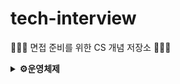 # tech-interview
🧑🏻‍💻 면접 준비를 위한 CS 개념 저장소 🧑🏻‍💻

<details>
<summary><strong>⚙️운영체제</strong></summary>

<br>

- [운영체제란?](./Operation_System/운영체제란.md)
  - 운영체자란 무엇일까요?
  - 커널이란 무엇일까요?
  - 운영체제는 어떤 기능을 하는지 설명해주세요
  - 운영체제가 관리하는 5가지 지원에 대해 설명해주세요
- [프로세스와 스레드](./Operation_System/Process&Thread.md)
  - 프로세스와 프로세서의 차이에 대해 설명해주세요.
  - 프로세스와 스레드의 차이를 설명해주세요
  - 프로세스의 주소 공간에는 어떤 것이 있을까요?
  - 프로세스의 Data, Stack, Heap영역에는 각각 어떤 데이터가 저장되는지 설명해주세요
  - 프로세스의 상태에는 어떤 것이 있을까요?
  - 프로세스의 Running State에서 CPU 자원을 뺐기는 3가지 상황에 대해 설명해주세요
  - OS는 프로세스의 정보를 어떻게 관리하며 어떤 데이터들을 저장하고 있는지 설명해주세요 (hint.PCB)
  - PCB가 왜 필요할까요?
  - 멀티 스레드와 멀티 프로세스의 차이에 대해 설명해주세요
  - 스레드마다 독립적으로 관리하는 공간은 무엇이며 왜 독립적으로 할당할까요?
  - 커널 스레드와 유저 스레드의 차이에 대해 설명해주세요
- [Context Switching](./Operation_System/Context_Switching.md)
  - Context Switching에 대해 설명해주세요
  - Context Switching Overhead에 대해 설명해주세요
- [IPC](./Operation_System/IPC.md)
  - 프로세스간 통신은 어떻게 할까요?
  - IPC에는 어떤 방법들이 있을까요?
- [System Call](./Operation_System/SystemCall.md)
  - System Call이란 무엇일까요?
  - System Call과 Function Call의 차이점에 대해 설명해주세요
  - 사용자 모드와 커널 모드에 대해 설명해주세요
- [인터럽트](./Operation_System/Interrupt.md)
  - 인터럽트란 무엇일까요?
  - 인터럽트는 시그널을 하드웨어적으로 확인할까요? 소프트웨어적으로 할까요?
  - 인터럽트 벡터와 인터럽트 서비스 루틴에 대해 설명해주세요
  - 인터럽트 실행 과정에 대해 설명해주세요
- [CPU 스케쥴링](./Operation_System/CPU%20Scheduling.md)
  - CPU 스케줄링이란 무엇일까요?
  - 장기, 중기, 단기 스케줄러로 나누는 기준에 대해 설명해주세요
  - 선점과 비선점의 차이에 대해 설명해주세요
  - CPU Scheduling의 종류에는 무엇이 있을까요?
  - FCFS, SJF, SRTF, Priority scheduling, RR 스케줄링은 각각 무엇이며 장단점은 무엇이 있을까요?
  - 선점 스케줄링과 비선점 스케줄링에는 각각 어떤 것이 있을까요?
  - Starvation은 어떤 스케줄링에서 발생하는 문제일까요?
  - Aging이란 무엇일까요?
- [데드락](./Operation_System/Deadlock.md)
  - 데드락이란 무엇일까요?
  - 데드락이 발생하는 4가지 조건에 대해 설명해주세요
  - 데드락이 발생할 수 있는 자원의 종류에는 무엇이 있을까요?
  - 데드락을 예방, 회피, 무시의 차이에 대해 설명해주세요
  - Banker’s Algorithm은 예방, 회피, 무시 중 어떤 방법에 속할까요?
- [Synchronize](./Operation_System/Synchronize.md)
  - 경쟁 상태(Race Condition)에 대해 설명해주세요
  - 경쟁 상태(Race Condition)는 어떤 상황에서 발생할까요?
  - 경쟁 상태(Race Condition)를 해결하는 방법에는 어떤 방법이 있을까요?
  - 임계영역(Critical Section)에 대해 설명해주세요
  - Critical Section의 필요조건에는 무엇이 있을까요?
  - Thread-safe에 대해 설명해주세요. (hint: critical section)
  - Semaphore와 Mutex Lock의 차이에 대해 설명해주세요
  - Semaphore에서 발생할 수 있는 문제점에 대해 설명해주세요
  - Priority Inversion은 무엇일까요?

</details>
